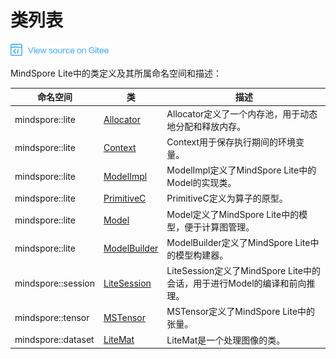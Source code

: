 # 类列表

<a href="https://gitee.com/mindspore/docs/blob/master/docs/api_cpp/source_zh_cn/class_list.md" target="_blank"><img src="./_static/logo_source.png"></a>

MindSpore Lite中的类定义及其所属命名空间和描述：

| 命名空间 | 类 | 描述 |
| --- | --- | --- |
| mindspore::lite | [Allocator](https://www.mindspore.cn/doc/api_cpp/zh-CN/master/lite.html#allocator) | Allocator定义了一个内存池，用于动态地分配和释放内存。 |
| mindspore::lite | [Context](https://www.mindspore.cn/doc/api_cpp/zh-CN/master/lite.html#context) | Context用于保存执行期间的环境变量。 |
| mindspore::lite | [ModelImpl](https://www.mindspore.cn/doc/api_cpp/zh-CN/master/lite.html#modelimpl) | ModelImpl定义了MindSpore Lite中的Model的实现类。 |
| mindspore::lite | [PrimitiveC](https://www.mindspore.cn/doc/api_cpp/zh-CN/master/lite.html#primitivec) | PrimitiveC定义为算子的原型。 |
| mindspore::lite | [Model](https://www.mindspore.cn/doc/api_cpp/zh-CN/master/lite.html#model) | Model定义了MindSpore Lite中的模型，便于计算图管理。 |
| mindspore::lite | [ModelBuilder](https://www.mindspore.cn/doc/api_cpp/zh-CN/master/lite.html#modelbuilder) | ModelBuilder定义了MindSpore Lite中的模型构建器。 |
| mindspore::session | [LiteSession](https://www.mindspore.cn/doc/api_cpp/zh-CN/master/session.html#litesession) | LiteSession定义了MindSpore Lite中的会话，用于进行Model的编译和前向推理。 |
| mindspore::tensor | [MSTensor](https://www.mindspore.cn/doc/api_cpp/zh-CN/master/tensor.html#mstensor) | MSTensor定义了MindSpore Lite中的张量。 |
| mindspore::dataset | [LiteMat](https://www.mindspore.cn/doc/api_cpp/zh-CN/master/dataset.html#litemat) |LiteMat是一个处理图像的类。 |
